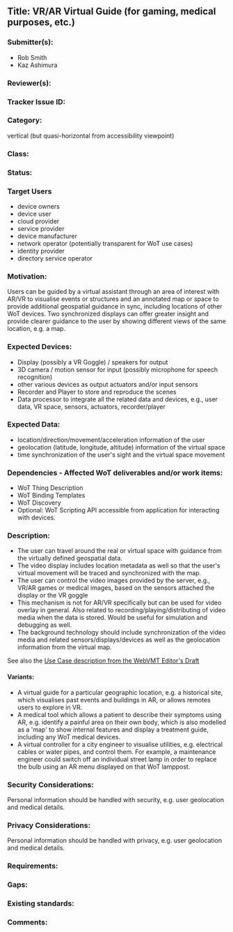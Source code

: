 ## Title: VR/AR Virtual Guide (for gaming, medical purposes, etc.)

### Submitter(s):

* Rob Smith
* Kaz Ashimura

### Reviewer(s):

<Suggest reviewers>

### Tracker Issue ID:

<please leave blank>

### Category:

<!--please put "horizontal" or "vertical" here-->
vertical
(but quasi-horizontal from accessibility viewpoint)

### Class:

<please leave blank>

### Status:

<please leave blank>

### Target Users

<!--List all stakeholders that are involved in the use case from the following list:
- gateway manufacturer
-->
- device owners
- device user
- cloud provider
- service provider
- device manufacturer
- network operator (potentially transparent for WoT use cases)
- identity provider
- directory service operator

### Motivation:

<!--Provide a description of the problem that is solved by the use case and a reason why this use case is important for the users-->
Users can be guided by a virtual assistant through an area of interest with AR/VR to visualise events or structures and an annotated map or space to provide additional geospatial guidance in sync, including locations of other WoT devices. Two synchronized displays can offer greater insight and provide clearer guidance to the user by showing different views of the same location, e.g. a map.

### Expected Devices:

- Display (possibly a VR Goggle) / speakers for output
- 3D camera / motion sensor for input (possibly microphone for speech recognition)
- other various devices as output actuators and/or input sensors
- Recorder and Player to store and reproduce the scenes
- Data processor to integrate all the related data and devices, e.g., user data, VR space, sensors, actuators, recorder/player

### Expected Data:

- location/direction/movement/acceleration information of the user
- geolocation (latitude, longitude, altitude) information of the virtual space
- time synchronization of the user's sight and the virtual space movement

### Dependencies - Affected WoT deliverables and/or work items:

- WoT Thing Description
- WoT Binding Templates
- WoT Discovery
- Optional: WoT Scripting API accessible from application for interacting with devices.

### Description:

- The user can travel around the real or virtual space with guidance from the virtually defined geospatial data.
- The video display includes location metadata as well so that the user's virtual movement will be traced and synchronized with the map.
- The user can control the video images provided by the server, e.g., VR/AR games or medical images, based on the sensors attached the display or the VR goggle
- This mechanism is not for AR/VR specifically but can be used for video overlay in general. Also related to recording/playing/distributing of video media when the data is stored. Would be useful for simulation and debugging as well.
- The background technology should include synchronization of the video media and related sensors/displays/devices as well as the geolocation information from the virtual map.

See also the [Use Case description from the WebVMT Editor's Draft](https://w3c.github.io/sdw/proposals/geotagging/webvmt/#virtualguide)

#### Variants:

<!--Describe possible use case variants, if applicable-->
- A virtual guide for a particular geographic location, e.g. a historical site, which visualises past events and buildings in AR, or allows remotes users to explore in VR.
- A medical tool which allows a patient to describe their symptoms using AR, e.g. identify a painful area on their own body, which is also modelled as a 'map' to show internal features and display a treatment guide, including any WoT medical devices.
- A virtual controller for a city engineer to visualise utilities, e.g. electrical cables or water pipes, and control them. For example, a maintenance engineer could switch off an individual street lamp in order to replace the bulb using an AR menu displayed on that WoT lamppost.

### Security Considerations:

<!--Describe any issues related to security; if there are none, say "none" and justify-->
Personal information should be handled with security, e.g. user geolocation and medical details.

### Privacy Considerations:

<!--Describe any issues related to privacy; if there are none, say "none" and justify-->
Personal information should be handled with privacy, e.g. user geolocation and medical details.

### Requirements:

<Describe a high level summary of any requirements that are not addressed in the current WoT standards and building blocks>

### Gaps:

<Describe any gaps that are not addressed in the current WoT standards and building blocks>

### Existing standards:

<Provide links to relevant standards that are relevant for this use case>

### Comments:
